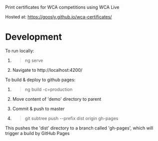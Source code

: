 Print certificates for WCA competitions using WCA Live

Hosted at: https://goosly.github.io/wca-certificates/

# Development

To run locally:
1) > ng serve

2) Navigate to http://localhost:4200/

To build & deploy to github pages:
1) > ng build -c=production

2) Move content of 'demo' directory to parent

3) Commit & push to master

4) > git subtree push --prefix dist origin gh-pages

This pushes the 'dist' directory to a branch called 'gh-pages', which will trigger a build by GitHub Pages
